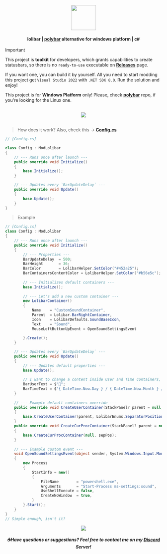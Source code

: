 <div align=center><img src="https://github.com/user-attachments/assets/7e5daeb0-ee0c-4e9c-b584-21164433649d" height=80 /></div>

#### <div align=center>lolibar | [polybar](https://github.com/polybar/polybar) alternative for windows platform | c#</div>

> [!IMPORTANT]  
> This project is **toolkit** for developers, which grants capabilities to create statusbars, so there is no `ready-to-use` executable on **[Releases](https://github.com/supchyan/lolibar/releases)** page.
>
> If you want one, you can build it by yourself. All you need to start modding this project get `Visual Studio 2022` with `.NET SDK 8.0`. Run the solution and enjoy!
> 
> This project is for **Windows Platform** only! Please, check **[polybar](https://github.com/polybar/polybar)** repo, if you're looking for the Linux one.

</br>
<div align=center><img src="https://github.com/user-attachments/assets/61c31ab5-b0aa-420f-81c0-5cd19cd136f4" /></div>

</br>

> How does it work? Also, check this → **[Config.cs](https://github.com/supchyan/lolibar/blob/master/Mods/Config.cs)**
```csharp
// [Config.cs]

class Config : ModLolibar
{
    // --- Runs once after launch ---
    public override void Initialize()
    {
        base.Initialize();
    }

    // --- Updates every `BarUpdateDelay` ---
    public override void Update()
    {
        base.Update();
    }
}
```

> Example
```csharp
// [Config.cs]
class Config : ModLolibar
{
    // --- Runs once after launch ---
    public override void Initialize()
    {
        // --- Properties ---
        BarUpdateDelay  = 500;
        BarHeight       = 36;
        BarColor        = LolibarHelper.SetColor("#452a25");
        BarContainersContentColor = LolibarHelper.SetColor("#b56e5c");
    
        // --- Initializes default containers ---
        base.Initialize();
    
        // --- Let's add a new custom container ---
        new LolibarContainer()
        {
            Name    = "CustomSoundContainer",
            Parent  = Lolibar.BarRightContainer,
            Icon    = LolibarDefaults.SoundBaseIcon,
            Text    = "Sound",
            MouseLeftButtonUpEvent = OpenSoundSettingsEvent
    
        }.Create();
    }

    // --- Updates every `BarUpdateDelay` ---
    public override void Update()
    {
        // --- Updates default properties ---
        base.Update();
    
        // I want to change a content inside User and Time containers, so:
        BarUserText = $"🐳";
        BarTimeText = $"{ DateTime.Now.Day } / { DateTime.Now.Month } / { DateTime.Now.Year } { DateTime.Now.DayOfWeek }";
    }
    
    // --- Example default containers override ---
    public override void CreateUserContainer(StackPanel? parent = null, LolibarEnums.SeparatorPosition? sepPos = null)
    {
        base.CreateUserContainer(parent, LolibarEnums.SeparatorPosition.Right);
    }
    public override void CreateCurProcContainer(StackPanel? parent = null, LolibarEnums.SeparatorPosition? sepPos = null)
    {
        base.CreateCurProcContainer(null, sepPos);
    }
    
    // --- Example custom event ---
    void OpenSoundSettingsEvent(object sender, System.Windows.Input.MouseButtonEventArgs e)
    {
        new Process
        {
            StartInfo = new()
            {
                FileName        = "powershell.exe",
                Arguments       = "Start-Process ms-settings:sound",
                UseShellExecute = false,
                CreateNoWindow  = true,
            }
        }.Start();
    }
}
// Simple enough, isn't it? 
```

<div align=center><img src="https://github.com/user-attachments/assets/244f5cd3-9a2a-47a4-851b-c1f604418d56" /></div>

##### <div align=center> ☕Have questions or suggestions? Feel free to contact me on my [Discord](https://discord.gg/dGF8p9UGyM) Server!</div>

